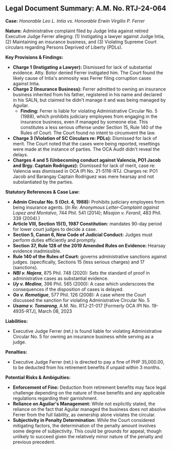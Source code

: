 ## Legal Document Summary: A.M. No. RTJ-24-064

**Case:** *Honorable Leo L. Intia vs. Honorable Erwin Virgilio P. Ferrer*

**Nature:** Administrative complaint filed by Judge Intia against retired Executive Judge Ferrer alleging: (1) Instigating a lawyer against Judge Intia, (2) Maintaining an insurance business, and (3) Violating Supreme Court circulars regarding Persons Deprived of Liberty (PDLs).

**Key Provisions & Findings:**

*   **Charge 1 (Instigating a Lawyer):** Dismissed for lack of substantial evidence. Atty. Botor denied Ferrer instigated him. The Court found the likely cause of Intia's animosity was Ferrer filing corruption cases against Intia.
*   **Charge 2 (Insurance Business):** Ferrer admitted to owning an insurance business inherited from his father, registered in his name and declared in his SALN, but claimed he didn't manage it and was being managed by Aguilar.
    *   **Finding:** Ferrer is liable for violating Administrative Circular No. 5 (1988), which prohibits judiciary employees from engaging in the insurance business, even if managed by someone else. This constitutes a less serious offense under Section 15, Rule 140 of the Rules of Court. The Court found no intent to circumvent the law.
*   **Charge 3 (Violation of SC Circulars re: PDLs):** Dismissed for lack of merit. The Court noted that the cases were being reported, resettings were made at the instance of parties. The OCA Audit didn't reveal the delays.
*   **Charges 4 and 5 (Unbecoming conduct against Valencia, PO1 Jacob and Brgy. Captain Rodriguez):** Dismissed for lack of merit, case re: Valencia was dismissed in OCA IPI No. 21-5116-RTJ. Charges re: PO1 Jacob and Barangay Captain Rodriguez was mere hearsay and not substantiated by the parties.

**Statutory References & Case Law:**

*   **Admin Circular No. 5 (Oct. 4, 1988):** Prohibits judiciary employees from being insurance agents. (*In Re: Anonymous Letter-Complaint against Lopez and Montalvo*, 744 Phil. 541 (2014); *Misajon v. Feranil*, 483 Phil. 339 (2004).)
*   **Article VIII, Section 15(1), 1987 Constitution:** mandates 90-day period for lower court judges to decide a case.
*   **Section 5, Canon 6, New Code of Judicial Conduct:** Judges must perform duties efficiently and promptly.
*   **Section 37, Rule 128 of the 2019 Amended Rules on Evidence:** Hearsay evidence inadmissible.
*   **Rule 140 of the Rules of Court:** governs administrative sanctions against judges. (specifically, Sections 15 (less serious charges) and 17 (sanctions).
*   ***NBI v. Najera***, 875 Phil. 748 (2020): Sets the standard of proof in administrative cases as substantial evidence.
*   ***Uy v. Medina***, 396 Phil. 565 (2000): A case which underscores the consequences if the disposition of cases is delayed.
*   ***Go v. Remotigue***, 577 Phil. 126 (2008): A case where the Court discussed the sanction for violating Administrative Circular No. 5
*   ***Usama v. Tomarong***, A.M. No. RTJ-21-017 [Formerly OCA IPI No. 19-4935-RTJ], March 08, 2023

**Liabilities:**

*   Executive Judge Ferrer (ret.) is found liable for violating Administrative Circular No. 5 for owning an insurance business while serving as a judge.

**Penalties:**

*   Executive Judge Ferrer (ret.) is directed to pay a fine of PHP 35,000.00, to be deducted from his retirement benefits if unpaid within 3 months.

**Potential Risks & Ambiguities:**

*   **Enforcement of Fine:** Deduction from retirement benefits may face legal challenge depending on the nature of those benefits and any applicable regulations regarding their garnishment.
*   **Reliance on Aguilar's Management:** While not explicitly stated, the reliance on the fact that Aguilar managed the business does not absolve Ferrer from the full liability, as ownership alone violates the circular.
*   **Subjectivity in Penalty Determination:** While the Court considered mitigating factors, the determination of the penalty amount involves some degree of subjectivity. This could be grounds for appeal, though unlikely to succeed given the relatively minor nature of the penalty and previous precedent.

